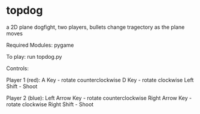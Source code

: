 # topdog
a 2D plane dogfight, two players, bullets change tragectory as the plane moves

Required Modules:
pygame

To play: 
run topdog.py

Controls:

Player 1 (red):
A Key  - rotate counterclockwise
D Key - rotate clockwise
Left Shift - Shoot

Player 2 (blue):
Left Arrow Key - rotate counterclockwise
Right Arrow Key - rotate clockwise
Right Shift - Shoot
